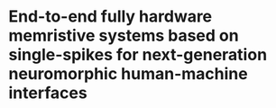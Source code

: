 # End-to-end fully hardware memristive systems based on single-spikes for next-generation neuromorphic human-machine interfaces
